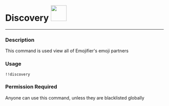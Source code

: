 # Discovery <img src="https://camo.githubusercontent.com/766dc374835d1c1fac63e4f132f489762d87cc2fd660b9450729b2003dabed47/68747470733a2f2f63646e2e646973636f72646170702e636f6d2f656d6f6a69732f3735343232313238323838323734383432372e706e67" width="50" height="50" />
---
### Description
This command is used view all of Emojifier's emoji partners
### Usage
```
!!discovery
```
### Permission Required
Anyone can use this command, unless they are blacklisted globally

<!-- ### Example image
![convert example](../images/convert.PNG) -->
